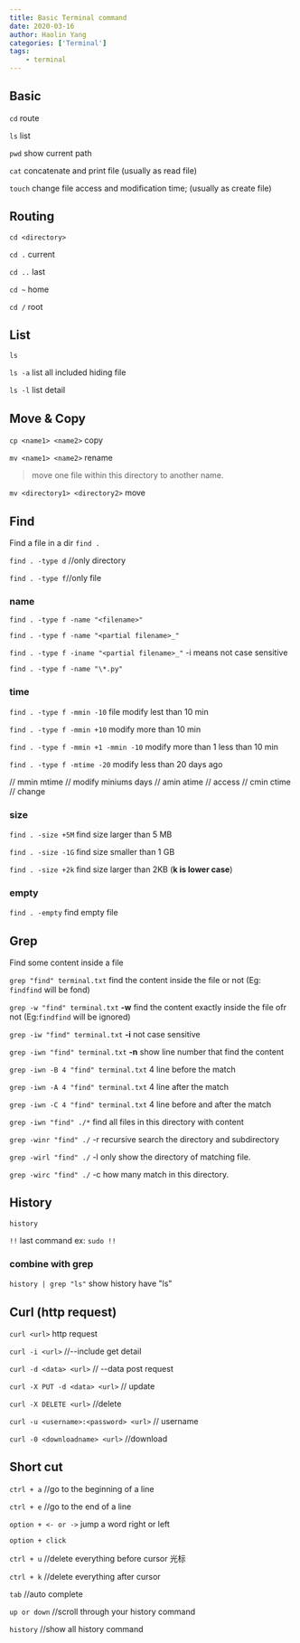 ```yaml
---
title: Basic Terminal command
date: 2020-03-16
author: Haolin Yang
categories: ['Terminal']
tags:
    - terminal
---
```


## Basic

`cd` route

`ls` list

`pwd` show current path

`cat` concatenate and print file (usually as read file)

`touch` change file access and modification time; (usually as create file)

## Routing

`cd <directory>`

`cd .` current

`cd ..` last

`cd ~` home

`cd /` root

## List

`ls`

`ls -a` list all included hiding file

`ls -l` list detail

## Move & Copy

`cp <name1> <name2>` copy

`mv <name1> <name2>` rename

> move one file within this directory to another name.

`mv <directory1> <directory2>` move

## Find

Find a file in a dir
`find .`

`find . -type d` //only directory

`find . -type f`//only file

### name

`find . -type f -name "<filename>"`

`find . -type f -name "<partial filename>_"`

`find . -type f -iname "<partial filename>_"` -i means not case sensitive

`find . -type f -name "\*.py"`

### time

`find . -type f -mmin -10` file modify lest than 10 min

`find . -type f -mmin +10` modify more than 10 min

`find . -type f -mmin +1 -mmin -10` modify more than 1 less than 10 min

`find . -type f -mtime -20` modify less than 20 days ago

// mmin mtime // modify miniums days
// amin atime // access
// cmin ctime // change

### size

`find . -size +5M` find size larger than 5 MB

`find . -size -1G` find size smaller than 1 GB

`find . -size +2k` find size larger than 2KB (**k is lower case**)

### empty

`find . -empty` find empty file

## Grep

Find some content inside a file

`grep "find" terminal.txt` find the content inside the file or not (Eg: `findfind` will be fond)

`grep -w "find" terminal.txt` **-w** find the content exactly inside the file ofr not (Eg:`findfind` will be ignored)

`grep -iw "find" terminal.txt` **-i** not case sensitive

`grep -iwn "find" terminal.txt` **-n** show line number that find the content

`grep -iwn -B 4 "find" terminal.txt` 4 line before the match

`grep -iwn -A 4 "find" terminal.txt` 4 line after the match

`grep -iwn -C 4 "find" terminal.txt` 4 line before and after the match

`grep -iwn "find" ./*` find all files in this directory with content

`grep -winr "find" ./` -r recursive search the directory and subdirectory

`grep -wirl "find" ./` -l only show the directory of matching file.

`grep -wirc "find" ./` -c how many match in this directory.

## History

`history`

`!!` last command ex: `sudo !!`

### combine with grep

`history | grep "ls"` show history have "ls"

## Curl (http request)

`curl <url>` http request

`curl -i <url>` //--include get detail

`curl -d <data> <url>` // --data post request

`curl -X PUT -d <data> <url>` // update

`curl -X DELETE <url>` //delete

`curl -u <username>:<password> <url>` // username

`curl -0 <downloadname> <url>` //download

## Short cut

`ctrl + a` //go to the beginning of a line

`ctrl + e` //go to the end of a line

`option + <- or ->` jump a word right or left

`option + click`

`ctrl + u` //delete everything before cursor 光标

`ctrl + k` //delete everything after cursor

`tab` //auto complete

`up or down` //scroll through your history command

`history` //show all history command
